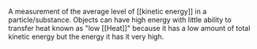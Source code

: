 A measurement of the average level of [[kinetic energy]] in a particle/substance. Objects can have high energy with little ability to transfer heat known as "low [[Heat]]" because it has a low amount of total kinetic energy but the energy it has it very high. 